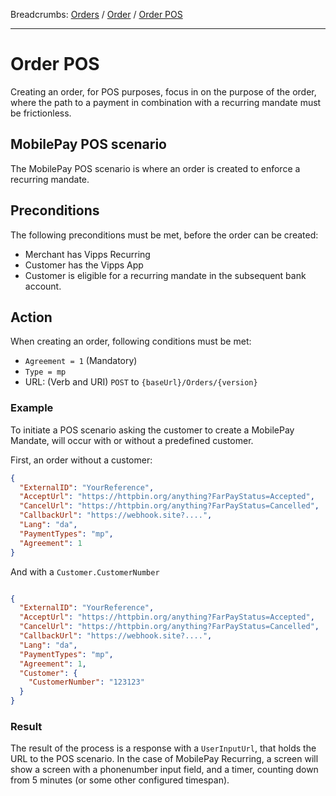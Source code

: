 Breadcrumbs: [Orders](Readme.md) / [Order](Readme.md) / [Order POS](order.pos.md)

----------
# Order POS
Creating an order, for POS purposes, focus in on the purpose of the order, where the path to a payment in 
combination with a recurring mandate must be frictionless.

## MobilePay POS scenario

The MobilePay POS scenario is where an order is created to enforce a recurring mandate.

## Preconditions

The following preconditions must be met, before the order can be created:

* Merchant has Vipps Recurring
* Customer has the Vipps App
* Customer is eligible for a recurring mandate in the subsequent bank account.

## Action
When creating an order, following conditions must be met:
* ``Agreement = 1`` (Mandatory)
* ``Type = mp``
* URL: (Verb and URI) `POST` to `{baseUrl}/Orders/{version}`

### Example
To initiate a POS scenario asking the customer to create a MobilePay Mandate, will occur with or without a 
predefined customer. 

First, an order without a customer:

```json
{
  "ExternalID": "YourReference",
  "AcceptUrl": "https://httpbin.org/anything?FarPayStatus=Accepted",
  "CancelUrl": "https://httpbin.org/anything?FarPayStatus=Cancelled",
  "CallbackUrl": "https://webhook.site?....",
  "Lang": "da",
  "PaymentTypes": "mp",
  "Agreement": 1
}
```

And with a `Customer.CustomerNumber`

```json

{
  "ExternalID": "YourReference",
  "AcceptUrl": "https://httpbin.org/anything?FarPayStatus=Accepted",
  "CancelUrl": "https://httpbin.org/anything?FarPayStatus=Cancelled",
  "CallbackUrl": "https://webhook.site?....",
  "Lang": "da",
  "PaymentTypes": "mp",
  "Agreement": 1,
  "Customer": {
    "CustomerNumber": "123123"
  }
}
```

### Result
The result of the process is a response with a `UserInputUrl`, that holds the URL to the POS scenario.
In the case of MobilePay Recurring, a screen will show a screen with a phonenumber input field, and a timer, counting 
down from 5 minutes (or some other configured timespan).
